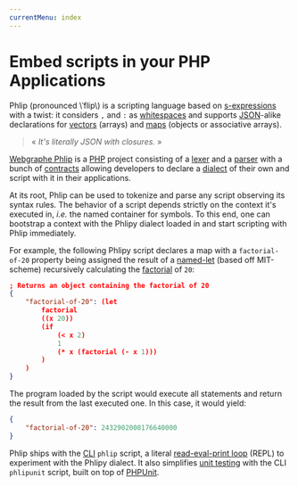 ```yaml
---
currentMenu: index
---
```

# Embed scripts in your PHP Applications

Phlip (pronounced \\ˈflip\\) is a scripting language based on
[s-expressions](https://en.wikipedia.org/wiki/S-expression) with a twist: it considers `,` and `:` as
[whitespaces](https://en.wikipedia.org/wiki/Whitespace_character) and supports
[JSON](https://www.json.org)-alike declarations for [vectors](https://en.wikipedia.org/wiki/Array_data_structure)
(arrays) and [maps](https://en.wikipedia.org/wiki/Associative_array) (objects or associative arrays).

> &laquo; _It's literally JSON with closures._ &raquo;

[Webgraphe Phlip](https://github.com/webgraphe/phlip) is a [PHP](https://www.php.net) project consisting of a
[lexer](https://en.wikipedia.org/wiki/Lexical_analysis) and a
[parser](https://en.wikipedia.org/wiki/Parsing#Computer_languages) with a bunch of
[contracts](https://en.wikipedia.org/wiki/Protocol_(object-oriented_programming)) allowing developers to declare a
[dialect](https://en.wikipedia.org/wiki/Programming_language#Dialects,_flavors_and_implementations) of their own and
script with it in their applications.

At its root, Phlip can be used to tokenize and parse any script observing its syntax rules. The behavior of a script
depends strictly on the context it's executed in, _i.e._ the named container for symbols. To this end, one can bootstrap
a context with the Phlipy dialect loaded in and start scripting with Phlip immediately.

For example, the following Phlipy script declares a map with a `factorial-of-20` property being assigned the result of
a [named-let](https://www.gnu.org/software/mit-scheme/documentation/mit-scheme-ref/Iteration.html)
(based off MIT-scheme) recursively calculating the [factorial](https://en.wikipedia.org/wiki/Factorial) of `20`:
```json
; Returns an object containing the factorial of 20
{
    "factorial-of-20": (let
        factorial
        ((x 20))
        (if
            (< x 2)
            1
            (* x (factorial (- x 1)))
        )
    )
}
```

The program loaded by the script would execute all statements and return the result from the last executed one.
In this case, it would yield:
```json
{
    "factorial-of-20": 2432902008176640000
}
```

Phlip ships with the [CLI](https://en.wikipedia.org/wiki/Command-line_interface) `phlip` script, a literal
[read-eval-print loop](https://en.wikipedia.org/wiki/Read%E2%80%93eval%E2%80%93print_loop) (REPL) to experiment with
the Phlipy dialect. It also simplifies [unit testing](https://en.wikipedia.org/wiki/Unit_testing) with the CLI
`phlipunit` script, built on top of [PHPUnit](https://phpunit.de/).
